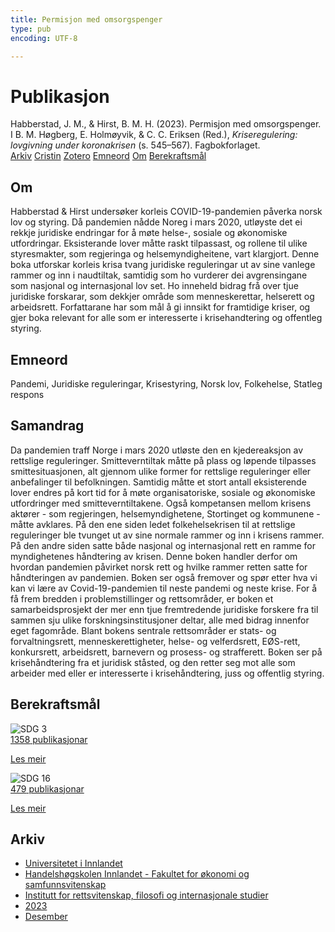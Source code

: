 ```yaml
---
title: Permisjon med omsorgspenger
type: pub
encoding: UTF-8

---
```

<h1>Publikasjon</h1>
<article id="csl-bib-container-94ZDFYS2" class="csl-bib-container">
  <div class="csl-bib-body"> <div class="csl-entry">Habberstad, J. M., &#38; Hirst, B. M. H. (2023). Permisjon med omsorgspenger. I B. M. Høgberg, E. Holmøyvik, &#38; C. C. Eriksen (Red.), <i>Kriseregulering: lovgivning under koronakrisen</i> (s. 545–567). Fagbokforlaget.</div> </div>
  <div class="csl-bib-buttons">
    <a href="#taxonomy-article-94ZDFYS2" alt="archive" class="csl-bib-button">Arkiv</a>
    <a href="https://app.cristin.no/results/show.jsf?id=2216231" alt="Cristin" class="csl-bib-button">Cristin</a>
    <a href="http://zotero.org/groups/5881554/items/94ZDFYS2" alt="Zotero" class="csl-bib-button">Zotero</a>
    <a href="#keywords-article-94ZDFYS2" alt="keywords" class="csl-bib-button">Emneord</a>
    <a href="#about-article-94ZDFYS2" alt="about_pub" class="csl-bib-button">Om</a>
    <a href="#sdg-article-94ZDFYS2" alt="sdg" class="csl-bib-button">Berekraftsmål</a>
  </div>
  <div id="csl-bib-meta-container-94ZDFYS2"></div>
</article>
<div id="csl-bib-meta-94ZDFYS2" class="csl-bib-meta">
  <article id="about-article-94ZDFYS2" class="about_pub-article">
    <h1>Om</h1>
    Habberstad & Hirst undersøker korleis COVID-19-pandemien påverka norsk lov og styring. Då pandemien nådde Noreg i mars 2020, utløyste det ei rekkje juridiske endringar for å møte helse-, sosiale og økonomiske utfordringar. Eksisterande lover måtte raskt tilpassast, og rollene til ulike styresmakter, som regjeringa og helsemyndigheitene, vart klargjort. Denne boka utforskar korleis krisa tvang juridiske reguleringar ut av sine vanlege rammer og inn i naudtiltak, samtidig som ho vurderer dei avgrensingane som nasjonal og internasjonal lov set. Ho inneheld bidrag frå over tjue juridiske forskarar, som dekkjer område som menneskerettar, helserett og arbeidsrett. Forfattarane har som mål å gi innsikt for framtidige kriser, og gjer boka relevant for alle som er interesserte i krisehandtering og offentleg styring.
  </article>
  <article id="keywords-article-94ZDFYS2" class="keywords-article">
    <h1>Emneord</h1>
    Pandemi, Juridiske reguleringar, Krisestyring, Norsk lov, Folkehelse, Statleg respons
  </article>
  <article id="abstract-article-94ZDFYS2" class="abstract-article">
    <h1>Samandrag</h1>
    Da pandemien traff Norge i mars 2020 utløste den en kjedereaksjon av rettslige reguleringer. Smitteverntiltak måtte på plass og løpende tilpasses smittesituasjonen, alt gjennom ulike former for rettslige reguleringer eller anbefalinger til befolkningen. Samtidig måtte et stort antall eksisterende lover endres på kort tid for å møte organisatoriske, sosiale og økonomiske utfordringer med smitteverntiltakene. Også kompetansen mellom krisens aktører - som regjeringen, helsemyndighetene, Stortinget og kommunene - måtte avklares. På den ene siden ledet folkehelsekrisen til at rettslige reguleringer ble tvunget ut av sine normale rammer og inn i krisens rammer. På den andre siden satte både nasjonal og internasjonal rett en ramme for myndighetenes håndtering av krisen. Denne boken handler derfor om hvordan pandemien påvirket norsk rett og hvilke rammer retten satte for håndteringen av pandemien. Boken ser også fremover og spør etter hva vi kan vi lære av Covid-19-pandemien til neste pandemi og neste krise. For å få frem bredden i problemstillinger og rettsområder, er boken et samarbeidsprosjekt der mer enn tjue fremtredende juridiske forskere fra til sammen sju ulike forskningsinstitusjoner deltar, alle med bidrag innenfor eget fagområde. Blant bokens sentrale rettsområder er stats- og forvaltningsrett, menneskerettigheter, helse- og velferdsrett, EØS-rett, konkursrett, arbeidsrett, barnevern og prosess- og strafferett. Boken ser på krisehåndtering fra et juridisk ståsted, og den retter seg mot alle som arbeider med eller er interesserte i krisehåndtering, juss og offentlig styring.
  </article>
  <article id="sdg-article-94ZDFYS2" class="sdg-article">
    <h1>Berekraftsmål</h1>
    <div class="sdg-container"><div id="sdg3" class="sdg">
        <img src="{{< params subfolder >}}images/sdg/sdg03_nn.png" class="image" alt="SDG 3">
        <div class="sdg-overlay">
          <a href="{{< params subfolder >}}nn/archive/?sdg=3#archive" class="sdg-publication-count"><span>1358</span> publikasjonar</a>
          <p><a href="https://fn.no/om-fn/fns-baerekraftsmaal/god-helse-og-livskvalitet?lang=nno-NO" class="sdg-read-more">Les meir</a></p>
        </div>
      </div> <div id="sdg16" class="sdg">
        <img src="{{< params subfolder >}}images/sdg/sdg16_nn.png" class="image" alt="SDG 16">
        <div class="sdg-overlay">
          <a href="{{< params subfolder >}}nn/archive/?sdg=16#archive" class="sdg-publication-count"><span>479</span> publikasjonar</a>
          <p><a href="https://fn.no/om-fn/fns-baerekraftsmaal/fred-rettferdighet-og-velfungerende-institusjoner?lang=nno-NO" class="sdg-read-more">Les meir</a></p>
        </div>
      </div></div>
  </article>
  <article id="taxonomy-article-94ZDFYS2" class="taxonomy-article">
    <h1>Arkiv</h1>
    <ul>
      <li><a href="{{< params subfolder >}}nn/archive/?key=3DCRN523">Universitetet i Innlandet</a></li>
      <li><a href="{{< params subfolder >}}nn/archive/?key=DU8Q9LN9">Handelshøgskolen Innlandet - Fakultet for økonomi og samfunnsvitenskap</a></li>
      <li><a href="{{< params subfolder >}}nn/archive/?key=ITYAG68H">Institutt for rettsvitenskap, filosofi og internasjonale studier</a></li>
      <li><a href="{{< params subfolder >}}nn/archive/?key=8Y35X54R">2023</a></li>
      <li><a href="{{< params subfolder >}}nn/archive/?key=X4W8KQ7V">Desember</a></li>
    </ul>
  </article>
</div>
